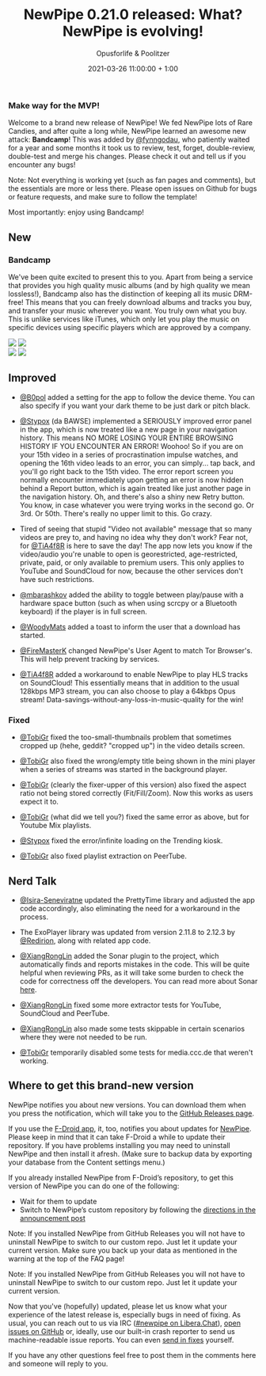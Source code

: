 ﻿---
layout: post
title: "NewPipe 0.21.0 released: What? NewPipe is evolving!"
short: "NewPipe 0.21.0 released"
date: 2021-03-26 11:00:00 + 1:00
categories: [pinned, release]
author: Opusforlife & Poolitzer
image: newpipe
excerpt_separator: <!-- more -->
---

### Make way for the MVP!
Welcome to a brand new release of NewPipe! We fed NewPipe lots of Rare Candies, and after quite a long while, NewPipe learned an awesome new attack: **Bandcamp**! This was added by [@fynngodau](https://github.com/fynngodau), who patiently waited for a year and some months it took us to review, test, forget, double-review, double-test and merge his changes. Please check it out and tell us if you encounter any bugs!

Note: Not everything is working yet (such as fan pages and comments), but the essentials are more or less there. Please open issues on Github for bugs or feature requests, and make sure to follow the template!

Most importantly: enjoy using Bandcamp!

<!-- more -->

## New

### Bandcamp
We've been quite excited to present this to you. Apart from being a service that provides you high quality music albums (and by high quality we mean lossless!), Bandcamp also has the distinction of keeping all its music DRM-free! This means that you can freely download albums and tracks you buy, and transfer your music wherever you want. You truly own what you buy. This is unlike services like iTunes, which only let you play the music on specific devices using specific players which are approved by a company.

<div class="media-row media-items-2">
    <img class="no-flow img-responsive" src="{{ site.baseurl }}/img/bandcamp_artist.png"/>
    <img class="no-flow img-responsive" src="{{ site.baseurl }}/img/bandcamp_featured.png"/>
</div>
<div class="media-row media-items-2">
    <img class="no-flow img-responsive" src="{{ site.baseurl }}/img/bandcamp_playback.png"/>
    <img class="no-flow img-responsive" src="{{ site.baseurl }}/img/bandcamp_radio.png"/>
</div>

## Improved

- [@B0pol](https://github.com/B0pol) added a setting for the app to follow the device theme. You can also specify if you want your dark theme to be just dark or pitch black.

- [@Stypox](https://github.com/Stypox) (da BAWSE) implemented a SERIOUSLY improved error panel in the app, which is now treated like a new page in your navigation history. This means NO MORE LOSING YOUR ENTIRE BROWSING HISTORY IF YOU ENCOUNTER AN ERROR! Woohoo! So if you are on your 15th video in a series of procrastination impulse watches, and opening the 16th video leads to an error, you can simply... tap back, and you'll go right back to the 15th video. The error report screen you normally encounter immediately upon getting an error is now hidden behind a Report button, which is again treated like just another page in the navigation history. Oh, and there's also a shiny new Retry button. You know, in case whatever you were trying works in the second go. Or 3rd. Or 50th. There's really no upper limit to this. Go crazy.

- Tired of seeing that stupid "Video not available" message that so many videos are prey to, and having no idea why they don't work? Fear not, for [@TiA4f8R](https://github.com/TiA4f8R) is here to save the day! The app now lets you know if the video/audio you're unable to open is georestricted, age-restricted, private, paid, or only available to premium users. This only applies to YouTube and SoundCloud for now, because the other services don't have such restrictions.

- [@mbarashkov](https://github.com/mbarashkov) added the ability to toggle between play/pause with a hardware space button (such as when using scrcpy or a Bluetooth keyboard) if the player is in full screen.

- [@WoodyMats](https://github.com/WoodyMats) added a toast to inform the user that a download has started.

- [@FireMasterK](https://github.com/FireMasterK) changed NewPipe's User Agent to match Tor Browser's. This will help prevent tracking by services.

- [@TiA4f8R](https://github.com/TiA4f8R) added a workaround to enable NewPipe to play HLS tracks on SoundCloud! This essentially means that in addition to the usual 128kbps MP3 stream, you can also choose to play a 64kbps Opus stream! Data-savings-without-any-loss-in-music-quality for the win!

### Fixed 

- [@TobiGr](https://github.com/TobiGr) fixed the too-small-thumbnails problem that sometimes cropped up (hehe, geddit? "cropped up") in the video details screen.

- [@TobiGr](https://github.com/TobiGr) also fixed the wrong/empty title being shown in the mini player when a series of streams was started in the background player.

- [@TobiGr](https://github.com/TobiGr) (clearly the fixer-upper of this version) also fixed the aspect ratio not being stored correctly (Fit/Fill/Zoom). Now this works as users expect it to.

- [@TobiGr](https://github.com/TobiGr) (what did we tell you?) fixed the same error as above, but for Youtube Mix playlists.

- [@Stypox](https://github.com/Stypox) fixed the error/infinite loading on the Trending kiosk.

- [@TobiGr](https://github.com/TobiGr) also fixed playlist extraction on PeerTube.

## Nerd Talk

- [@Isira-Seneviratne](https://github.com/Isira-Seneviratne) updated the PrettyTime library and adjusted the app code accordingly, also eliminating the need for a workaround in the process.

- The ExoPlayer library was updated from version 2.11.8 to 2.12.3 by [@Redirion](https://github.com/Redirion), along with related app code.

- [@XiangRongLin](https://github.com/XiangRongLin) added the Sonar plugin to the project, which automatically finds and reports mistakes in the code. This will be quite helpful when reviewing PRs, as it will take some burden to check the code for correctness off the developers. You can read more about Sonar [here](https://sonarcloud.io/).

- [@XiangRongLin](https://github.com/XiangRongLin) fixed some more extractor tests for YouTube, SoundCloud and PeerTube.

- [@XiangRongLin](https://github.com/XiangRongLin) also made some tests skippable in certain scenarios where they were not needed to be run.

- [@TobiGr](https://github.com/TobiGr) temporarily disabled some tests for media.ccc.de that weren't working.

## Where to get this brand-new version

NewPipe notifies you about new versions. You can download them when you press the notification, which will take you to the [GitHub Releases page](https://github.com/TeamNewPipe/NewPipe/releases).

If you use the [F-Droid app](https://f-droid.org/), it, too, notifies you about updates for [NewPipe](https://f-droid.org/packages/org.schabi.newpipe/).
Please keep in mind that it can take F-Droid a while to update their repository. If you have problems installing you may need to uninstall NewPipe and then install it afresh. (Make sure to backup data by exporting your database from the Content settings menu.)

If you already installed NewPipe from F-Droid’s repository, to get this version of NewPipe you can do one of the following:

* Wait for them to update
* Switch to NewPipe’s custom repository by following the [directions in the announcement post](https://newpipe.net/blog/announcement/f-droid/pinned/f-droid-repo/)

Note: If you installed NewPipe from GitHub Releases you will not have to uninstall NewPipe to switch to our custom repo. Just let it update your current version.
Make sure you back up your data as mentioned in the warning at the top of the FAQ page!

Note: If you installed NewPipe from GitHub Releases you will not have to uninstall NewPipe to switch to our custom repo. Just let it update your current version.

Now that you've (hopefully) updated, please let us know what your experience of the latest release is, especially bugs in need of fixing. As usual, you can reach out to us via IRC ([#newpipe on Libera.Chat](https://web.libera.chat/#newpipe)), [open issues on GitHub](https://github.com/TeamNewPipe/NewPipe/issues/new) or, ideally, use our built-in crash reporter to send us machine-readable issue reports. You can even [send in fixes](https://github.com/TeamNewPipe/NewPipe/blob/dev/.github/CONTRIBUTING.md#bug-fixing) yourself.

If you have any other questions feel free to post them in the comments here and someone will reply to you.
